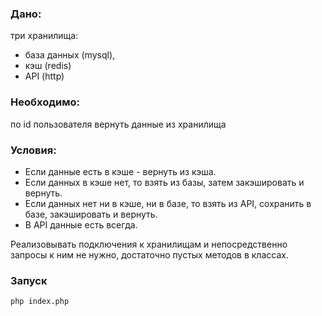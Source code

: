 ### Дано:
три хранилища:
- база данных (mysql),
- кэш (redis)
- API (http)

### Необходимо:
по id пользователя вернуть данные из хранилища

### Условия:
- Если данные есть в кэше - вернуть из кэша.
- Если данных в кэше нет, то взять из базы, затем закэшировать и вернуть.
- Если данных нет ни в кэше, ни в базе, то взять из API, сохранить в базе, закэшировать и вернуть.
- В API данные есть всегда.

Реализовывать подключения к хранилищам и непосредственно запросы к ним не нужно, достаточно пустых методов в классах.

### Запуск
```
php index.php
```